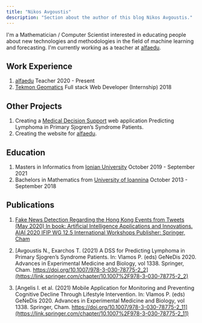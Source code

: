 ```yaml
---
title: "Nikos Avgoustis"
description: "Section about the author of this blog Nikos Avgoustis."
---
```



I'm a Mathematician / Computer Scientist interested in educating people about new technologies and methodologies in the field of machine learning and forecasting. I'm currently working as a teacher at [alfaedu](https://alfaedu.gr/).

## Work Experience

1. [alfaedu](https://alfaedu.gr/) Teacher 2020 - Present
1. [Tekmon Geomatics](https://tekmon.com/) Full stack Web Developer (Internship) 2018 

## Other Projects

1. Creating a [Medical Decision Support](https://medicaldss.herokuapp.com/) web application Predicting Lymphoma in Primary Sjogren’s Syndrome Patients.
1. Creating the website for [alfaedu](https://alfaedu.gr/).

## Education

1. Masters in Informatics from [Ionian University](https://di.ionio.gr/en/) October 2019 - September 2021 
1. Bachelors in Mathematics from [University of Ioannina](https://math.uoi.gr/index.php/en/) October 2013 - September 2018

## Publications

1. [Fake News Detection Regarding the Hong Kong
Events from Tweets (May 2020) In book: Artificial
Intelligence Applications and Innovations. AIAI 2020
IFIP WG 12.5 International Workshops Publisher:
Springer, Cham](https://link.springer.com/chapter/10.1007/978-3-030-49190-1_16)

1. [Avgoustis N., Exarchos T. (2021) A DSS for Predicting Lymphoma in Primary Sjogren’s Syndrome Patients. In: Vlamos P. (eds) GeNeDis 2020. Advances in Experimental Medicine and Biology, vol 1338. Springer, Cham. https://doi.org/10.1007/978-3-030-78775-2_2](https://link.springer.com/chapter/10.1007%2F978-3-030-78775-2_2)

1. [Angelis I. et al. (2021) Mobile Application for Monitoring and Preventing Cognitive Decline Through Lifestyle Intervention. In: Vlamos P. (eds) GeNeDis 2020. Advances in Experimental Medicine and Biology, vol 1338. Springer, Cham. https://doi.org/10.1007/978-3-030-78775-2_11](https://link.springer.com/chapter/10.1007%2F978-3-030-78775-2_11)
